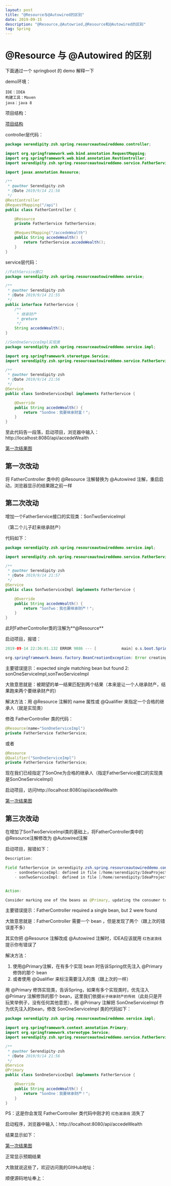 ```yaml
---
layout: post
title: "@Resource与@Autowired的区别"
date: 2019-09-15
description: "@Resource,@Autowried,@Resource和@Autowired的区别"
tag: Spring
---
```


# @Resource 与 @Autowired 的区别

下面通过一个 springboot 的 demo 解释一下

demo环境：

```
IDE：IDEA
构建工具：Maven
java：java 8
```

项目结构：

[项目结构](https://github.com/Serendipity-zsh/Serendipity-zsh.github.io/raw/master/images/@Resource/project.png)

controller层代码：

```java
package serendipity.zsh.spring.resourceautowireddemo.controller;

import org.springframework.web.bind.annotation.RequestMapping;
import org.springframework.web.bind.annotation.RestController;
import serendipity.zsh.spring.resourceautowireddemo.service.FatherService;

import javax.annotation.Resource;

/**
 * @author Serendipity-zsh
 * @Date 2019/9/14 21:56
 */
@RestController
@RequestMapping("/api")
public class FatherController {

    @Resource
    private FatherService fatherService;

    @RequestMapping("/accedeWealth")
    public String accedeWealth() {
        return fatherService.accedeWealth();
    }
}
```

service层代码：

```java
//FathService接口
package serendipity.zsh.spring.resourceautowireddemo.service;

/**
 * @author Serendipity-zsh
 * @Date 2019/9/14 21:55
 */
public interface FatherService {
    /**
     * 继承财产
     * @return
     */
    String accedeWealth();
}
```

```java
//SonOneServiceImpl实现类
package serendipity.zsh.spring.resourceautowireddemo.service.impl;

import org.springframework.stereotype.Service;
import serendipity.zsh.spring.resourceautowireddemo.service.FatherService;

/**
 * @author Serendipity-zsh
 * @Date 2019/9/14 21:56
 */
@Service
public class SonOneServiceImpl implements FatherService {

    @Override
    public String accedeWealth() {
        return "SonOne：我要继承财富！";
    }
}

```

至此代码告一段落，启动项目，浏览器中输入：http://localhost:8080/api/accedeWealth

[第一次结果图](https://github.com/Serendipity-zsh/Serendipity-zsh.github.io/raw/master/images/@Resource/result.png)



## 第一次改动

将 FatherController 类中的 @Resource 注解替换为 @Autowired 注解，重启启动，浏览器显示的结果跟之前一样



## 第二次改动

增加一个FatherService接口的实现类：SonTwoServiceImpl

（第二个儿子赶来继承财产）

代码如下：

```java
package serendipity.zsh.spring.resourceautowireddemo.service.impl;

import serendipity.zsh.spring.resourceautowireddemo.service.FatherService;

/**
 * @author Serendipity-zsh
 * @Date 2019/9/14 21:57
 */
@Service
public class SonTwoServiceImpl implements FatherService {

    @Override
    public String accedeWealth() {
        return "SonTwo：我也要继承财产！";
    }
}
```

此时FatherController类的注解为**@Resource**

启动项目，报错：

```java
2019-09-14 22:36:01.132 ERROR 9886 --- [           main] o.s.boot.SpringApplication               : Application run failed

org.springframework.beans.factory.BeanCreationException: Error creating bean with name 'fatherController': Injection of resource dependencies failed; nested exception is org.springframework.beans.factory.NoUniqueBeanDefinitionException: No qualifying bean of type 'serendipity.zsh.spring.resourceautowireddemo.service.FatherService' available: expected single matching bean but found 2: sonOneServiceImpl,sonTwoServiceImpl
```

主要错误提示：expected single matching bean but found 2: sonOneServiceImpl,sonTwoServiceImpl

大致意思就是：被期望的单一结果匹配到两个结果（本来是让一个人继承财产，结果跑来两个要继承财产的）

解决方法：用 @Resource 注解的 name 属性或 @Qualifier 来指定一个合格的继承人（就是实现类）

修改 FatherController 类的代码：

```java
@Resource(name="SonOneServiceImpl")
private FatherService fatherService;
```

或者

```java
@Resource
@Qualifier("SonOneServiceImpl")
private FatherService fatherService;
```

现在我们已经指定了SonOne为合格的继承人（指定FatherService接口的实现类是SonOneServiceImpl）

启动项目，访问http://localhost:8080/api/acedeWealth

[第一次结果图](https://github.com/Serendipity-zsh/Serendipity-zsh.github.io/raw/master/images/@Resource/result.png)

## 第三次改动

在增加了SonTwoServiceImpl类的基础上，将FatherController类中的 @Resource注解修改为 @Autowired注解

启动项目，报错如下：

```java
Description:

Field fatherService in serendipity.zsh.spring.resourceautowireddemo.controller.FatherController required a single bean, but 2 were found:
	- sonOneServiceImpl: defined in file [/home/serendipity/IdeaProjects/Spring-Learning/resource-autowired-demo/target/classes/serendipity/zsh/spring/resourceautowireddemo/service/impl/SonOneServiceImpl.class]
	- sonTwoServiceImpl: defined in file [/home/serendipity/IdeaProjects/Spring-Learning/resource-autowired-demo/target/classes/serendipity/zsh/spring/resourceautowireddemo/service/impl/SonTwoServiceImpl.class]


Action:

Consider marking one of the beans as @Primary, updating the consumer to accept multiple beans, or using @Qualifier to identify the bean that should be consumed
```

主要错误提示：FatherController required a single bean, but 2 were found

大致意思就是：FatherController 需要一个 bean ，但是发现了两个（跟上次的错误差不多）

其实你把 @Resource 注解改成 @Autowired 注解时，IDEA应该就用 `红色波浪线` 提示你有错误了

解决方法：

1. 使用@Primary注解，在有多个实现 bean 时告诉Spring优先注入 @Primary 修饰的那个 bean 
2. 或者使用 @Qualifier 来标注需要注入的类（跟上次的一样）

用 @Primary 修饰实现类，告诉Spring，如果有多个实现类时，优先注入 @Primary 注解修饰的那个 bean，这里我们依据`长子继承财产的传统`（此处只是开玩笑举例子，没有任何其他意思），用 @Primary 注解把 SonOneServiceImpl 作为优先注入的bean，修改 SonOneServiceImpl 类的代码如下：

```java
package serendipity.zsh.spring.resourceautowireddemo.service.impl;

import org.springframework.context.annotation.Primary;
import org.springframework.stereotype.Service;
import serendipity.zsh.spring.resourceautowireddemo.service.FatherService;

/**
 * @author Serendipity-zsh
 * @Date 2019/9/14 21:56
 */
@Service
@Primary
public class SonOneServiceImpl implements FatherService {

    @Override
    public String accedeWealth() {
        return "SonOne：我要继承财产！";
    }
}
```

PS：这是你会发现 FatherController 类代码中刚才的 `红色波浪线` 消失了

启动程序，浏览器中输入：http://localhost:8080/api/accedeWealth

结果显示如下：

[第一次结果图](https://github.com/Serendipity-zsh/Serendipity-zsh.github.io/raw/master/images/@Resource/result.png)

正常显示预期结果

大致就说这些了，欢迎访问我的GItHub地址：

顺便源码地址奉上：